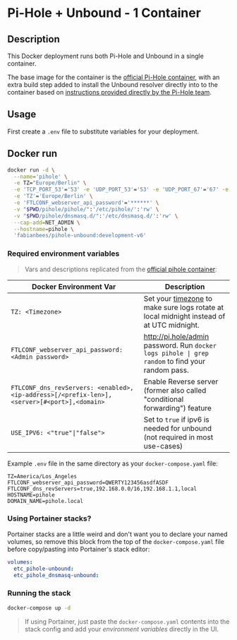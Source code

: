 # Pi-Hole + Unbound - 1 Container

## Description

This Docker deployment runs both Pi-Hole and Unbound in a single container. 

The base image for the container is the [official Pi-Hole container](https://hub.docker.com/r/pihole/pihole), with an extra build step added to install the Unbound resolver directly into to the container based on [instructions provided directly by the Pi-Hole team](https://docs.pi-hole.net/guides/unbound/).

## Usage

First create a `.env` file to substitute variables for your deployment. 

## Docker run

```bash
docker run -d \
  --name='pihole' \
  -e TZ="Europe/Berlin" \
  -e 'TCP_PORT_53'='53' -e 'UDP_PORT_53'='53' -e 'UDP_PORT_67'='67' -e 'TCP_PORT_80'='80' -e 'TCP_PORT_443'='443' \
  -e 'TZ'='Europe/Berlin' \
  -e 'FTLCONF_webserver_api_password'='******' \
  -v "$PWD/pihole/pihole/":'/etc/pihole/':'rw' \
  -v "$PWD/pihole/dnsmasq.d/":'/etc/dnsmasq.d/':'rw' \
  --cap-add=NET_ADMIN \
  --hostname=pihole \
  'fabianbees/pihole-unbound:development-v6'
```


### Required environment variables

> Vars and descriptions replicated from the [official pihole container](https://github.com/pi-hole/docker-pi-hole/):

| Docker Environment Var | Description|
| --- | --- |
| `TZ: <Timezone>`<br/> | Set your [timezone](https://en.wikipedia.org/wiki/List_of_tz_database_time_zones) to make sure logs rotate at local midnight instead of at UTC midnight.
| `FTLCONF_webserver_api_password: <Admin password>`<br/> | http://pi.hole/admin password. Run `docker logs pihole \| grep random` to find your random pass.
| `FTLCONF_dns_revServers: <enabled>,<ip-address>[/<prefix-len>],<server>[#<port>],<domain>`<br/> | Enable Reverse server (former also called "conditional forwarding") feature
| `USE_IPV6: <"true"\|"false">`<br/>| Set to `true` if ipv6 is needed for unbound (not required in most use-cases)

Example `.env` file in the same directory as your `docker-compose.yaml` file:

```
TZ=America/Los_Angeles
FTLCONF_webserver_api_password=QWERTY123456asdfASDF
FTLCONF_dns_revServers=true,192.168.0.0/16,192.168.1.1,local
HOSTNAME=pihole
DOMAIN_NAME=pihole.local
```

### Using Portainer stacks?

Portainer stacks are a little weird and don't want you to declare your named volumes, so remove this block from the top of the `docker-compose.yaml` file before copy/pasting into Portainer's stack editor:

```yaml
volumes:
  etc_pihole-unbound:
  etc_pihole_dnsmasq-unbound:
```

### Running the stack

```bash
docker-compose up -d
```

> If using Portainer, just paste the `docker-compose.yaml` contents into the stack config and add your *environment variables* directly in the UI.
